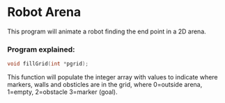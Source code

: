 # Robot Arena

This program will animate a robot finding the end point in a 2D arena.

### Program explained:
```c
void fillGrid(int *pgrid);
```
This function will populate the integer array with values to indicate where markers, walls and obsticles are in the grid, where 0=outside arena, 1=empty, 2=obstacle 3=marker (goal).